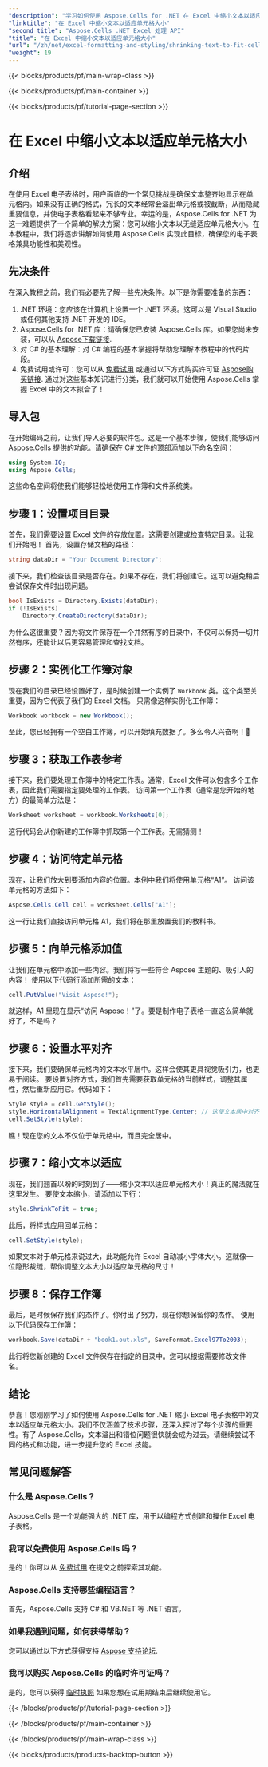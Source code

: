 ```yaml
---
"description": "学习如何使用 Aspose.Cells for .NET 在 Excel 中缩小文本以适应单元格大小。包含分步教程。开始优化您的电子表格。"
"linktitle": "在 Excel 中缩小文本以适应单元格大小"
"second_title": "Aspose.Cells .NET Excel 处理 API"
"title": "在 Excel 中缩小文本以适应单元格大小"
"url": "/zh/net/excel-formatting-and-styling/shrinking-text-to-fit-cell-size/"
"weight": 19
---
```


{{< blocks/products/pf/main-wrap-class >}}

{{< blocks/products/pf/main-container >}}

{{< blocks/products/pf/tutorial-page-section >}}

# 在 Excel 中缩小文本以适应单元格大小

## 介绍
在使用 Excel 电子表格时，用户面临的一个常见挑战是确保文本整齐地显示在单元格内。如果没有正确的格式，冗长的文本经常会溢出单元格或被截断，从而隐藏重要信息，并使电子表格看起来不够专业。幸运的是，Aspose.Cells for .NET 为这一难题提供了一个简单的解决方案：您可以缩小文本以无缝适应单元格大小。在本教程中，我们将逐步讲解如何使用 Aspose.Cells 实现此目标，确保您的电子表格兼具功能性和美观性。 
## 先决条件
在深入教程之前，我们有必要先了解一些先决条件。以下是你需要准备的东西：
1. .NET 环境：您应该在计算机上设置一个 .NET 环境。这可以是 Visual Studio 或任何其他支持 .NET 开发的 IDE。
2. Aspose.Cells for .NET 库：请确保您已安装 Aspose.Cells 库。如果您尚未安装，可以从 [Aspose下载链接](https://releases。aspose.com/cells/net/).
3. 对 C# 的基本理解：对 C# 编程的基本掌握将帮助您理解本教程中的代码片段。
4. 免费试用或许可：您可以从 [免费试用](https://releases.aspose.com/) 或通过以下方式购买许可证 [Aspose购买链接](https://purchase。aspose.com/buy).
通过对这些基本知识进行分类，我们就可以开始使用 Aspose.Cells 掌握 Excel 中的文本拟合了！
## 导入包
在开始编码之前，让我们导入必要的软件包。这是一个基本步骤，使我们能够访问 Aspose.Cells 提供的功能。请确保在 C# 文件的顶部添加以下命名空间：
```csharp
using System.IO;
using Aspose.Cells;
```
这些命名空间将使我们能够轻松地使用工作簿和文件系统类。
## 步骤 1：设置项目目录
首先，我们需要设置 Excel 文件的存放位置。这需要创建或检查特定目录。让我们开始吧！
首先，设置存储文档的路径：
```csharp
string dataDir = "Your Document Directory";
```
接下来，我们检查该目录是否存在。如果不存在，我们将创建它。这可以避免稍后尝试保存文件时出现问题。
```csharp
bool IsExists = Directory.Exists(dataDir);
if (!IsExists)
    Directory.CreateDirectory(dataDir);
```
为什么这很重要？因为将文件保存在一个井然有序的目录中，不仅可以保持一切井然有序，还能让以后更容易管理和查找文档。
## 步骤 2：实例化工作簿对象
现在我们的目录已经设置好了，是时候创建一个实例了 `Workbook` 类。这个类至关重要，因为它代表了我们的 Excel 文档。
只需像这样实例化工作簿：
```csharp
Workbook workbook = new Workbook();
```
至此，您已经拥有一个空白工作簿，可以开始填充数据了。多么令人兴奋啊！🎉
## 步骤 3：获取工作表参考
接下来，我们要处理工作簿中的特定工作表。通常，Excel 文件可以包含多个工作表，因此我们需要指定要处理的工作表。
访问第一个工作表（通常是您开始的地方）的最简单方法是：
```csharp
Worksheet worksheet = workbook.Worksheets[0];
```
这行代码会从你新建的工作簿中抓取第一个工作表。无需猜测！
## 步骤 4：访问特定单元格
现在，让我们放大到要添加内容的位置。本例中我们将使用单元格“A1”。
访问该单元格的方法如下：
```csharp
Aspose.Cells.Cell cell = worksheet.Cells["A1"];
```
这一行让我们直接访问单元格 A1，我们将在那里放置我们的教科书。
## 步骤 5：向单元格添加值
让我们在单元格中添加一些内容。我们将写一些符合 Aspose 主题的、吸引人的内容！
使用以下代码行添加所需的文本：
```csharp
cell.PutValue("Visit Aspose!");
```
就这样，A1 里现在显示“访问 Aspose！”了。要是制作电子表格一直这么简单就好了，不是吗？
## 步骤 6：设置水平对齐
接下来，我们要确保单元格内的文本水平居中。这样会使其更具视觉吸引力，也更易于阅读。
要设置对齐方式，我们首先需要获取单元格的当前样式，调整其属性，然后重新应用它。代码如下：
```csharp
Style style = cell.GetStyle();
style.HorizontalAlignment = TextAlignmentType.Center; // 这使文本居中对齐
cell.SetStyle(style);
```
瞧！现在您的文本不仅位于单元格中，而且完全居中。
## 步骤 7：缩小文本以适应
现在，我们翘首以盼的时刻到了——缩小文本以适应单元格大小！真正的魔法就在这里发生。
要使文本缩小，请添加以下行：
```csharp
style.ShrinkToFit = true;
```
此后，将样式应用回单元格：
```csharp
cell.SetStyle(style);
```
如果文本对于单元格来说过大，此功能允许 Excel 自动减小字体大小。这就像一位隐形裁缝，帮你调整文本大小以适应单元格的尺寸！
## 步骤 8：保存工作簿
最后，是时候保存我们的杰作了。你付出了努力，现在你想保留你的杰作。
使用以下代码保存工作簿：
```csharp
workbook.Save(dataDir + "book1.out.xls", SaveFormat.Excel97To2003);
```
此行将您新创建的 Excel 文件保存在指定的目录中。您可以根据需要修改文件名。
## 结论
恭喜！您刚刚学习了如何使用 Aspose.Cells for .NET 缩小 Excel 电子表格中的文本以适应单元格大小。我们不仅涵盖了技术步骤，还深入探讨了每个步骤的重要性。有了 Aspose.Cells，文本溢出和错位问题很快就会成为过去。请继续尝试不同的格式和功能，进一步提升您的 Excel 技能。
## 常见问题解答
### 什么是 Aspose.Cells？  
Aspose.Cells 是一个功能强大的 .NET 库，用于以编程方式创建和操作 Excel 电子表格。
### 我可以免费使用 Aspose.Cells 吗？  
是的！你可以从 [免费试用](https://releases.aspose.com/) 在提交之前探索其功能。
### Aspose.Cells 支持哪些编程语言？  
首先，Aspose.Cells 支持 C# 和 VB.NET 等 .NET 语言。
### 如果我遇到问题，如何获得帮助？  
您可以通过以下方式获得支持 [Aspose 支持论坛](https://forum。aspose.com/c/cells/9).
### 我可以购买 Aspose.Cells 的临时许可证吗？  
是的，您可以获得 [临时执照](https://purchase.aspose.com/temporary-license/) 如果您想在试用期结束后继续使用它。

{{< /blocks/products/pf/tutorial-page-section >}}

{{< /blocks/products/pf/main-container >}}

{{< /blocks/products/pf/main-wrap-class >}}

{{< blocks/products/products-backtop-button >}}